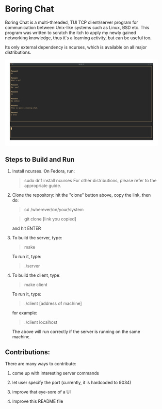 # Boring Chat

Boring Chat is a multi-threaded, TUI TCP client/server program for communication between Unix-like systems such as Linux, BSD etc. This program was written to scratch the itch to apply my newly gained networking knowledge, thus it's a learning activity, but can be useful too.

Its only external dependency is ncurses, which is available on all major distributions.

![BoringChat](resources/BORINGCHAT.png)

## Steps to Build and Run

1. Install ncurses. On Fedora, run:
    > sudo dnf install ncurses
    For other distributions, please refer to the appropriate guide.

2. Clone the repository: hit the "clone" button above, copy the link, then do:
    > cd /wherever/on/your/system
    
    > git clone [link you copied]
    
    and hit ENTER

3. To build the server, type:
    > make

    To run it, type:
    > ./server

4. To build the client, type:
    > make client

    To run it, type:
    > ./client [address of machine]

    for example:
    > ./client localhost
    
    The above will run correctly if the server is running on the same machine.

## Contributions:

There are many ways to contribute:

1. come up with interesting server commands

2. let user specify the port (currently, it is hardcoded to 9034)

3. improve that eye-sore of a UI

4. Improve this README file
